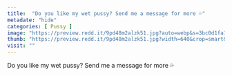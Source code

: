 ```yaml
---
title:  "Do you like my wet pussy? Send me a message for more 💦"
metadate: "hide"
categories: [ Pussy ]
image: "https://preview.redd.it/9pd48m2alzk51.jpg?auto=webp&s=3bc0d1fa1c3287547f8c50f4b5e56be1f501af97"
thumb: "https://preview.redd.it/9pd48m2alzk51.jpg?width=640&crop=smart&auto=webp&s=dcd37796cf789a54085cde74719b49d2bb0f9a84"
visit: ""
---
```

Do you like my wet pussy? Send me a message for more 💦
